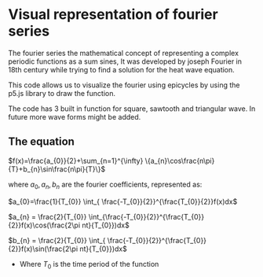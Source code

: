 # Visual representation of fourier series

The fourier series the mathematical concept of representing a complex periodic functions as a sum sines, It was developed by joseph Fourier in 18th century while trying to find a solution for the heat wave equation.

This code allows us to visualize the fourier using epicycles by using the p5.js library to draw the function.

The code has 3 built in function for square, sawtooth and triangular wave. In future more wave forms might be added.

## The equation 

$f(x)=\frac{a_{0}}{2}+\sum_{n=1}^{\infty} \{a_{n}\cos\frac{n\pi}{T}+b_{n}\sin\frac{n\pi}{T}\}$

where $a_{0},a_{n},b_{n}$ are the fourier coefficients, represented as:

$a_{0}=\frac{1}{T_{0}} \int_{ \frac{-T_{0}}{2}}^{\frac{T_{0}}{2}}f(x)dx$

$a_{n} = \frac{2}{T_{0}} \int_{\frac{-T_{0}}{2}}^{\frac{T_{0}}{2}}f(x)\cos(\frac{2\pi nt}{T_{0}})dx$

$b_{n} = \frac{2}{T_{0}} \int_{ \frac{-T_{0}}{2}}^{\frac{T_{0}}{2}}f(x)\sin(\frac{2\pi nt}{T_{0}})dx$

- Where $T_{0}$ is the time period of the function
